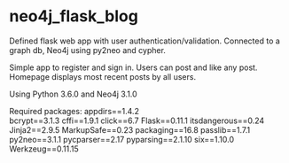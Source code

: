 # neo4j_flask_blog

Defined flask web app with user authentication/validation.
Connected to a graph db, Neo4j using py2neo and cypher.

Simple app to register and sign in. Users can post and like any post.
Homepage displays most recent posts by all users.

Using Python 3.6.0 and Neo4j 3.1.0

Required packages:
appdirs==1.4.2<br>
bcrypt==3.1.3
cffi==1.9.1
click==6.7
Flask==0.11.1
itsdangerous==0.24
Jinja2==2.9.5
MarkupSafe==0.23
packaging==16.8
passlib==1.7.1
py2neo==3.1.1
pycparser==2.17
pyparsing==2.1.10
six==1.10.0
Werkzeug==0.11.15
